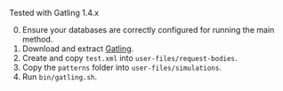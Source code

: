 Tested with Gatling 1.4.x

0. Ensure your databases are correctly configured for running the main method.
1. Download and extract [Gatling](https://github.com/excilys/gatling/wiki/Downloads).
2. Create and copy `test.xml` into `user-files/request-bodies`.
3. Copy the `patterns` folder into `user-files/simulations`.
4. Run `bin/gatling.sh`.

